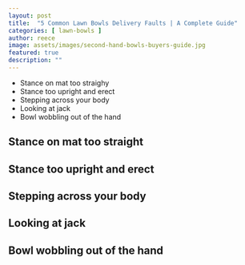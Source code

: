 ```yaml
---
layout: post
title:  "5 Common Lawn Bowls Delivery Faults | A Complete Guide"
categories: [ lawn-bowls ]
author: reece
image: assets/images/second-hand-bowls-buyers-guide.jpg
featured: true
description: ""
---
```


* Stance on mat too straighy
* Stance too upright and erect
* Stepping across your body
* Looking at jack
* Bowl wobbling out of the hand

## Stance on mat too straight

## Stance too upright and erect

## Stepping across your body

## Looking at jack

## Bowl wobbling out of the hand
